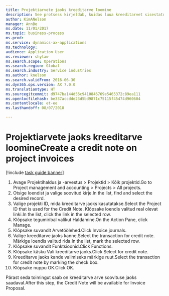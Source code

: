 ```yaml
--- 
title: Projektiarvete jaoks kreeditarve loomine
description: See protsess kirjeldab, kuidas luua kreeditarvet sisestatud projektiarvete jaoks.
author: KimANelson
manager: AnnBe
ms.date: 11/01/2017
ms.topic: business-process
ms.prod: 
ms.service: dynamics-ax-applications
ms.technology: 
audience: Application User
ms.reviewer: shylaw
ms.search.scope: Operations
ms.search.region: Global
ms.search.industry: Service industries
ms.author: knelson
ms.search.validFrom: 2016-06-30
ms.dyn365.ops.version: AX 7.0.0
ms.translationtype: HT
ms.sourcegitcommit: d9747ba144d56c9410846769e5465372c89ea111
ms.openlocfilehash: be337accdde23d5bd9871c75115f45474d960604
ms.contentlocale: et-ee
ms.lasthandoff: 08/07/2018

---
```

# <a name="create-a-credit-note-on-project-invoices"></a><span data-ttu-id="90988-103">Projektiarvete jaoks kreeditarve loomine</span><span class="sxs-lookup"><span data-stu-id="90988-103">Create a credit note on project invoices</span></span>

[!include [task guide banner](../../includes/task-guide-banner.md)]

1. <span data-ttu-id="90988-104">Avage Projektihaldus ja -arvestus > Projektid > Kõik projektid.</span><span class="sxs-lookup"><span data-stu-id="90988-104">Go to Project management and accounting > Projects > All projects.</span></span> 
2. <span data-ttu-id="90988-105">Otsige loendist ja valige soovitud kirje.</span><span class="sxs-lookup"><span data-stu-id="90988-105">In the list, find and select the desired record.</span></span> 
3. <span data-ttu-id="90988-106">Valige projekti ID, mida kreeditarve jaoks kasutatakse.</span><span class="sxs-lookup"><span data-stu-id="90988-106">Select the Project ID that is used for the Credit Note.</span></span> <span data-ttu-id="90988-107">Klõpsake loendis valitud real olevat linki.</span><span class="sxs-lookup"><span data-stu-id="90988-107">In the list, click the link in the selected row.</span></span> 
4. <span data-ttu-id="90988-108">Klõpsake tegumiribal valikut Haldamine.</span><span class="sxs-lookup"><span data-stu-id="90988-108">On the Action Pane, click Manage.</span></span> 
5. <span data-ttu-id="90988-109">Klõpsake suvandit Arvetöölehed.</span><span class="sxs-lookup"><span data-stu-id="90988-109">Click Invoice journals.</span></span> 
6. <span data-ttu-id="90988-110">Valige kreeditarve jaoks kanne.</span><span class="sxs-lookup"><span data-stu-id="90988-110">Select the transaction for credit note.</span></span> <span data-ttu-id="90988-111">Märkige loendis valitud rida.</span><span class="sxs-lookup"><span data-stu-id="90988-111">In the list, mark the selected row.</span></span> 
7. <span data-ttu-id="90988-112">Klõpsake suvandit Funktsioonid.</span><span class="sxs-lookup"><span data-stu-id="90988-112">Click Functions.</span></span> 
8. <span data-ttu-id="90988-113">Klõpsake käsku Vali kreeditarve jaoks.</span><span class="sxs-lookup"><span data-stu-id="90988-113">Click Select for credit note.</span></span> 
9. <span data-ttu-id="90988-114">Kreeditarve jaoks kande valimiseks märkige ruut.</span><span class="sxs-lookup"><span data-stu-id="90988-114">Select the transaction for credit note by marking the check box.</span></span>
10. <span data-ttu-id="90988-115">Klõpsake nuppu OK.</span><span class="sxs-lookup"><span data-stu-id="90988-115">Click OK.</span></span> 

<span data-ttu-id="90988-116">Pärast seda toimingut saab on kreeditarve arve soovituse jaoks saadaval.</span><span class="sxs-lookup"><span data-stu-id="90988-116">After this step, the Credit Note will be available for Invoice Proposal.</span></span>

